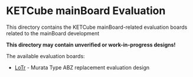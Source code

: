 # KETCube mainBoard Evaluation

This directory contains the KETCube mainBoard-related evaluation boards related to the mainBoard development

**This directory may contain unverified or work-in-progress designs!** 

The available evaluation boards:
  * [LoTr](LoTr) - Murata Type ABZ replacement evaluation design

